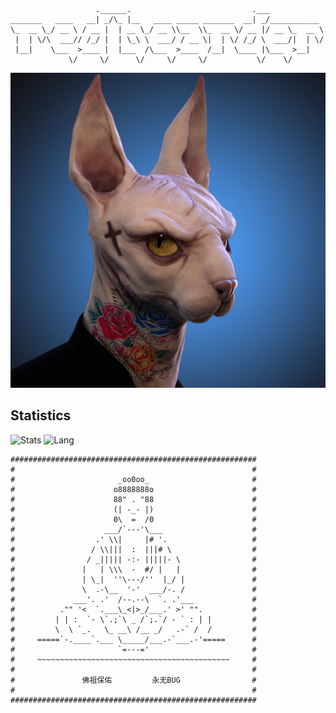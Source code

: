 <!--### Hi there 👋


**redbearder/redbearder** is a ✨ _special_ ✨ repository because its `README.md` (this file) appears on your GitHub profile.

Here are some ideas to get you started:

- 🔭 I’m currently working on ...
- 🌱 I’m currently learning ...
- 👯 I’m looking to collaborate on ...
- 🤔 I’m looking for help with ...
- 💬 Ask me about ...
- 📫 How to reach me: ...
- 😄 Pronouns: ...
- ⚡ Fun fact: ...
-->

```

                   .______.                           .___            
_______   ____   __| _/\_ |__   ____ _____ _______  __| _/___________ 
\_  __ \_/ __ \ / __ |  | __ \_/ __ \\__  \\_  __ \/ __ |/ __ \_  __ \
 |  | \/\  ___// /_/ |  | \_\ \  ___/ / __ \|  | \/ /_/ \  ___/|  | \/
 |__|    \___  >____ |  |___  /\___  >____  /__|  \____ |\___  >__|   
             \/     \/      \/     \/     \/           \/    \/       

```
![](Cool_Canadian_Hairless.jpg)
## Statistics
![Stats](https://github-readme-stats.vercel.app/api?username=redbearder)
![Lang](https://github-readme-stats.vercel.app/api/top-langs/?username=redbearder&hide=ipynb,html&layout=compact)

```
#######################################################
#                                                     #
#                       _oo0oo_                       #
#                      o8888888o                      #
#                      88" . "88                      #
#                      (| -_- |)                      #
#                      0\  =  /0                      #
#                    ___/`---'\___                    #
#                  .' \\|     |# '.                   #
#                 / \\|||  :  |||# \                  #
#                / _||||| -:- |||||- \                #
#               |   | \\\  -  #/ |   |                #
#               | \_|  ''\---/''  |_/ |               #
#               \  .-\__  '-'  ___/-. /               #
#             ___'. .'  /--.--\  `. .'___             #
#          ."" '<  `.___\_<|>_/___.' >' "".           #
#         | | :  `- \`.;`\ _ /`;.`/ - ` : | |         #
#         \  \ `_.   \_ __\ /__ _/   .-` /  /         #
#     =====`-.____`.___ \_____/___.-`___.-'=====      #
#                       `=---='                       #
#     ~~~~~~~~~~~~~~~~~~~~~~~~~~~~~~~~~~~~~~~~~~~     #
#                                                     #
#               佛祖保佑         永无BUG                #
#                                                     #
#######################################################
```